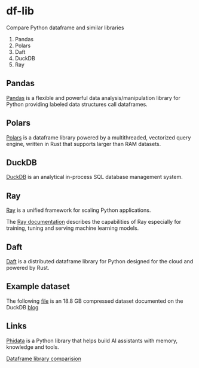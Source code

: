 # df-lib

Compare Python dataframe and similar libraries

1. Pandas
2. Polars
3. Daft
4. DuckDB
5. Ray

## Pandas

[Pandas][100] is a flexible and powerful data analysis/manipulation library for
Python providing labeled data structures call dataframes.

[100]: https://github.com/pandas-dev/pandas

## Polars

[Polars][200] is a dataframe library powered by a multithreaded, vectorized
query engine, written in Rust that supports larger than RAM datasets.

[200]: https://github.com/pola-rs/polars

## DuckDB

[DuckDB][300] is an analytical in-process SQL database management system.

[300]: https://github.com/duckdb/duckdb

## Ray

[Ray][400] is a unified framework for scaling Python applications.

[400]: https://github.com/ray-project/ray

The [Ray documentation][410] describes the capabilities of Ray especially for
training, tuning and serving machine learning models.

[410]: https://docs.ray.io/en/latest/ray-overview/index.html

## Daft

[Daft][500] is a distributed dataframe library for Python designed for the
cloud and powered by Rust.

[500]: https://github.com/Eventual-Inc/Daft

## Example dataset

The following [file][600] is an 18.8 GB compressed dataset documented on the
DuckDB [blog][610]

[600]: https://blobs.duckdb.org/data/G1_1e9_2e0_0_0.csv.zst

[610]: https://duckdb.org/2024/03/29/external-aggregation.html

## Links

[Phidata][1000] is a Python library that helps build AI assistants with memory,
knowledge and tools.

[1000]: https://github.com/phidatahq/phidata

[Dataframe library comparision][1010]

[1010]: https://kestra.io/blogs/2023-08-11-dataframes
